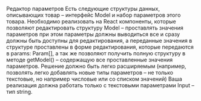 Редактор параметров
Есть следующие структуры данных, описывающих товар – интерфейс Model и набор
параметров этого товара. Необходимо реализовать на React компоненты, которые
позволяют редактировать структуру Model – проставлять значения параметров при
этом параметры должны выводиться все и сразу должны быть доступны для
редактирования, а переданные значения в структуре проставлены в форме
редактирования, которые передаются в params: Param[], а так же позволяют получить
полную структуру в методе getModel() – содержащую все проставленные значения
параметров. Решение должно быть легко расширяемым (например, позволять легко
добавлять новые типы параметров – не только текстовые, но например числовые или
со списком значений) Ваша реализация должна работать только с текстовыми
параметрами Input – тип string.